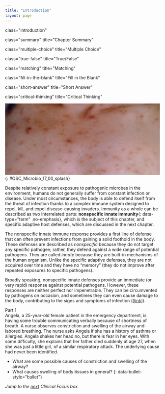 ```yaml
---
title: "Introduction"
layout: page
---
```



<cnx-pi data-type="cnx.flag.introduction"> class="introduction" </cnx-pi>

<cnx-pi data-type="cnx.eoc">class="summary" title="Chapter Summary"</cnx-pi>

<cnx-pi data-type="cnx.eoc">class="multiple-choice" title="Multiple Choice"</cnx-pi>

<cnx-pi data-type="cnx.eoc">class="true-false" title="True/False"</cnx-pi>

<cnx-pi data-type="cnx.eoc">class="matching" title="Matching"</cnx-pi>

<cnx-pi data-type="cnx.eoc">class="fill-in-the-blank" title="Fill in the Blank"</cnx-pi>

<cnx-pi data-type="cnx.eoc">class="short-answer" title="Short Answer"</cnx-pi>

<cnx-pi data-type="cnx.eoc">class="critical-thinking" title="Critical Thinking"</cnx-pi>

 ![Photo of chickenpox rash on the back of a person&#x2019;s shoulders.](../resources/OSC_Microbio_17_00_splash.jpg "Varicella, or chickenpox, is caused by the highly contagious varicella-zoster virus. The characteristic rash seen here is partly a result of inflammation associated with the body&#x2019;s immune response to the virus. Inflammation is a response mechanism of innate immunity that helps the body fight off a wide range of infections. (credit: modification of work by Centers for Disease Control and Prevention)"){: #OSC_Microbio_17_00_splash}

Despite relatively constant exposure to pathogenic microbes in the environment, humans do not generally suffer from constant infection or disease. Under most circumstances, the body is able to defend itself from the threat of infection thanks to a complex immune system designed to repel, kill, and expel disease-causing invaders. Immunity as a whole can be described as two interrelated parts: **nonspecific innate immunity**{: data-type="term" .no-emphasis}, which is the subject of this chapter, and specific adaptive host defenses, which are discussed in the next chapter.

The nonspecific innate immune response provides a first line of defense that can often prevent infections from gaining a solid foothold in the body. These defenses are described as *nonspecific* because they do not target any specific pathogen; rather, they defend against a wide range of potential pathogens. They are called *innate* because they are built-in mechanisms of the human organism. Unlike the specific adaptive defenses, they are not acquired over time and they have no “memory” (they do not improve after repeated exposures to specific pathogens).

Broadly speaking, nonspecific innate defenses provide an immediate (or very rapid) response against potential pathogens. However, these responses are neither perfect nor impenetrable. They can be circumvented by pathogens on occasion, and sometimes they can even cause damage to the body, contributing to the signs and symptoms of infection ([\[link\]](#OSC_Microbio_17_00_splash)).

<div data-type="note" class="note microbiology clinical-focus-opener" markdown="1">
<div data-type="title" class="title">
Part 1
</div>
Angela, a 25-year-old female patient in the emergency department, is having some trouble communicating verbally because of shortness of breath. A nurse observes constriction and swelling of the airway and labored breathing. The nurse asks Angela if she has a history of asthma or allergies. Angela shakes her head no, but there is fear in her eyes. With some difficulty, she explains that her father died suddenly at age 27, when she was just a little girl, of a similar respiratory attack. The underlying cause had never been identified.

* What are some possible causes of constriction and swelling of the airway?
* What causes swelling of body tissues in general?
{: data-bullet-style="bullet"}

*Jump to the [next](/m58878#fs-id1172099665672) Clinical Focus box.*

</div>

